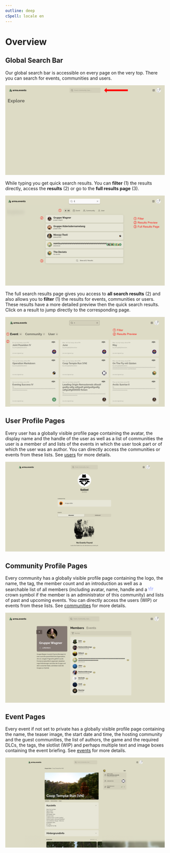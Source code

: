 ```yaml
---
outline: deep
cSpell: locale en
---
```


# Overview

## Global Search Bar

Our global search bar is accessible on every page on the very top. There you can search for events, communities and users.

![Global Search Bar](../images/overview/global-search-bar.webp "Global Search Bar")

While typing you get quick search results. You can **filter** (1) the results directly, access the **results** (2) or go to the **full results page** (3).

![Quick Search Results](../images/overview/quick-search-results.webp "Quick Search Results")

The full search results page gives you access to **all search results** (2) and also allows you to **filter** (1) the results for events, communities or users. These results have a more detailed preview then the quick search results. Click on a result to jump directly to the corresponding page.

![Full Search Results](../images/overview/full-search-results.webp "Full Search Results")

## User Profile Pages

Every user has a globally visible profile page containing the avatar, the display name and the handle of the user as well as a list of communities the user is a member of and lists of the events in which the user took part or of which the user was an author. You can directly access the communities or events from these lists. See [users](./users "Users") for more details.

![User Profile Page](../images/overview/user-profile-page.webp "User Profile Page")

## Community Profile Pages

Every community has a globally visible profile page containing the logo, the name, the tag, the member count and an introduction as well as a searchable list of all members (including avatar, name, handle and a <img src="../images/general/crown-text-color-2.svg" style="display:inline" width="16" height="16" alt="Crown"> crown symbol if the member is an administrator of this community) and lists of past and upcoming events. You can directly access the users (WIP) or events from these lists. See [communities](./communities "Communities") for more details.

![Community Profile Page](../images/overview/community-profile-page.webp "Community Profile Page")

## Event Pages

Every event if not set to private has a globally visible profile page containing the name, the teaser image, the start date and time, the hosting community and the guest communities, the list of authors, the game and the required DLCs, the tags, the slotlist (WIP) and perhaps multiple text and image boxes containing the event briefing. See [events](./events "Events") for more details.

![Event Page](../images/overview/event-profile-page.webp "Event Page")
